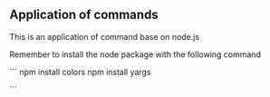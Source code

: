 ## Application of commands

This is an application of command base on node.js

Remember to install the node package with the following command

´´´
npm install colors
npm install yargs

´´´